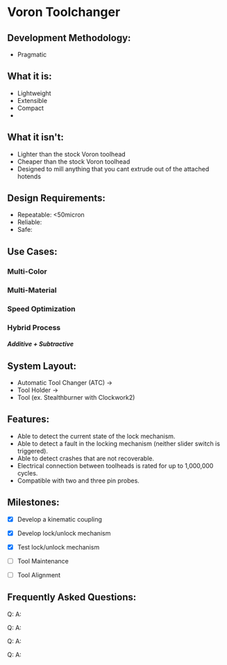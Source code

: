 # Voron Toolchanger

## Development Methodology:
- Pragmatic
 
## What it is:
- Lightweight
- Extensible
- Compact
- 

## What it isn't:
- Lighter than the stock Voron toolhead
- Cheaper than the stock Voron toolhead	
- Designed to mill anything that you cant extrude out of the attached hotends
	

## Design Requirements:
- Repeatable: <50micron
- Reliable:
- Safe: 


## Use Cases:
### Multi-Color	
### Multi-Material
### Speed Optimization 
### Hybrid Process 
##### Additive + Subtractive


## System Layout:
- Automatic Tool Changer (ATC)
->
- Tool Holder 
-> 
- Tool (ex. Stealthburner with Clockwork2)


## Features:
- Able to detect the current state of the lock mechanism. 
- Able to detect a fault in the locking mechanism (neither slider switch is triggered).
- Able to detect crashes that are not recoverable.
- Electrical connection between toolheads is rated for up to 1,000,000 cycles. 
- Compatible with two and three pin probes.

## Milestones:
- [X] Develop a kinematic coupling
- [X] Develop lock/unlock mechanism 
- [X] Test lock/unlock mechanism
- [ ] Tool Maintenance
- [ ] Tool Alignment 


## Frequently Asked Questions:
Q:
A:

Q:
A:

Q:
A:

Q:
A:
